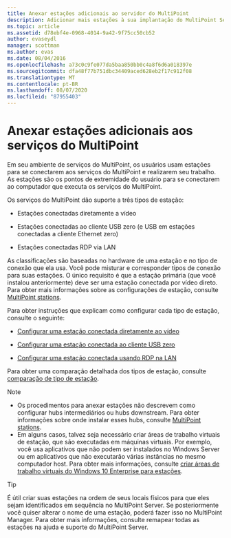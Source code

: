 ```yaml
---
title: Anexar estações adicionais ao servidor do MultiPoint
description: Adicionar mais estações à sua implantação do MultiPoint Services
ms.topic: article
ms.assetid: d78ebf4e-0968-4014-9a42-9f75cc50cb52
author: evaseydl
manager: scottman
ms.author: evas
ms.date: 08/04/2016
ms.openlocfilehash: a73c0c9fe077da5baa850bb0c4a8f6d6a018397e
ms.sourcegitcommit: dfa48f77b751dbc34409aced628eb2f17c912f08
ms.translationtype: MT
ms.contentlocale: pt-BR
ms.lasthandoff: 08/07/2020
ms.locfileid: "87955403"
---
```

# <a name="attach-additional-stations-to-multipoint-services"></a>Anexar estações adicionais aos serviços do MultiPoint
Em seu ambiente de serviços do MultiPoint, os usuários usam estações para se conectarem aos serviços do MultiPoint e realizarem seu trabalho. As estações são os pontos de extremidade do usuário para se conectarem ao computador que executa os serviços do MultiPoint.

Os serviços do MultiPoint dão suporte a três tipos de estação:

-   Estações conectadas diretamente a vídeo

-   Estações conectadas ao cliente USB zero (e USB em estações conectadas a cliente Ethernet zero)

-   Estações conectadas RDP via LAN

As classificações são baseadas no hardware de uma estação e no tipo de conexão que ela usa. Você pode misturar e corresponder tipos de conexão para suas estações. O único requisito é que a estação primária (que você instalou anteriormente) deve ser uma estação conectada por vídeo direto. Para obter mais informações sobre as configurações de estação, consulte [MultiPoint stations](MultiPoint-services-Stations.md).

Para obter instruções que explicam como configurar cada tipo de estação, consulte o seguinte:

-   [Configurar uma estação conectada diretamente ao vídeo](Set-up-a-direct-video-connected-station-in-MultiPoint-services.md)

-   [Configurar uma estação conectada ao cliente USB zero](Set-up-a-USB-zero-client-connected-station-in-MultiPoint-services.md)

-   [Configurar uma estação conectada usando RDP na LAN](Set-up-an-RDP-over-LAN-connected-station-in-MultiPoint-services.md)

Para obter uma comparação detalhada dos tipos de estação, consulte [comparação de tipo de estação](multipoint-services-stations.md#BKMK_StationTypeComparison).

> [!NOTE]
> -   Os procedimentos para anexar estações não descrevem como configurar hubs intermediários ou hubs downstream. Para obter informações sobre onde instalar esses hubs, consulte [MultiPoint stations](MultiPoint-services-Stations.md).
> -   Em alguns casos, talvez seja necessário criar áreas de trabalho virtuais de estação, que são executadas em máquinas virtuais. Por exemplo, você usa aplicativos que não podem ser instalados no Windows Server ou em aplicativos que não executarão várias instâncias no mesmo computador host. Para obter mais informações, consulte [criar áreas de trabalho virtuais do Windows 10 Enterprise para estações](Create-Windows-10-Enterprise-virtual-desktops-for-stations.md).

> [!TIP]
> É útil criar suas estações na ordem de seus locais físicos para que eles sejam identificados em sequência no MultiPoint Server. Se posteriormente você quiser alterar o nome de uma estação, poderá fazer isso no MultiPoint Manager. Para obter mais informações, consulte remapear todas as estações na ajuda e suporte do MultiPoint Server.